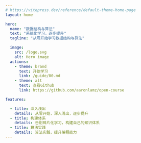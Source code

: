 ```yaml
---
# https://vitepress.dev/reference/default-theme-home-page
layout: home

hero:
  name: "数据结构与算法"
  text: "系统化学习，逐步提升"
  tagline: "从零开始学习数据结构与算法"

  image:
    src: /logo.svg
    alt: Hero image
  actions:
    - theme: brand
      text: 开始学习
      link: /guide/00.md
    - theme: alt
      text: 查看Github
      link: https://github.com/aaronlamz/open-course

features:

  - title: 深入浅出
    details: 从零开始，深入浅出，逐步提升
  - title: 构建体系
    details: 告别碎片化学习，构建自己的知识体系
  - title: 算法实践
    details: 算法实践，提升编程能力
---
```


